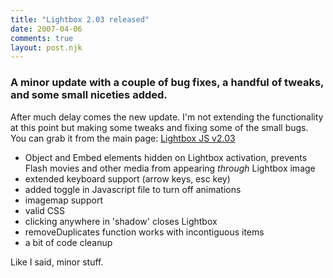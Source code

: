 ```yaml
---
title: "Lightbox 2.03 released"
date: 2007-04-06
comments: true
layout: post.njk
---
```

### A minor update with a couple of bug fixes, a handful of tweaks, and some small niceties added.

After much delay comes the new update. I'm not extending the functionality at this point but making some tweaks and fixing some of the small bugs. You can grab it from the main page: [Lightbox JS v2.03][1]

 [1]: http://www.lokeshdhakar.com/projects/lightbox2/

*   Object and Embed elements hidden on Lightbox activation, prevents Flash movies and other media from appearing *through* Lightbox image
*   extended keyboard support (arrow keys, esc key)
*   added toggle in Javascript file to turn off animations
*   imagemap support
*   valid CSS
*   clicking anywhere in 'shadow' closes Lightbox
*   removeDuplicates function works with incontiguous items
*   a bit of code cleanup

Like I said, minor stuff.
